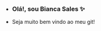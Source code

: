 - ### Olá!, sou Bianca Sales ✨
- Seja muito bem vindo ao meu git!
  
<!---
BiancaSales25/BiancaSales25 is a special ✨ repository because its `README.md` (this file) appears on your GitHub profile.
You can click the Preview link to take a look at your changes.
--->
